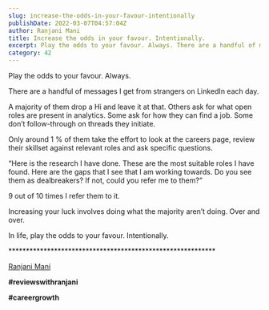 ```yaml
---
slug: increase-the-odds-in-your-favour-intentionally
publishDate: 2022-03-07T04:57:04Z
author: Ranjani Mani
title: Increase the odds in your favour. Intentionally. 
excerpt: Play the odds to your favour. Always. There are a handful of messages I get from strangers on LinkedIn each day. A majority of them drop a Hi and leave it at that. Others ask for what open roles are present in analytics. Some ask for how they can find a job. Some don’t follow-through  ... 
category: 42
---
```


Play the odds to your favour. Always.

There are a handful of messages I get from strangers on LinkedIn each day.

A majority of them drop a Hi and leave it at that. Others ask for what open roles are present in analytics. Some ask for how they can find a job. Some don’t follow-through on threads they initiate.

Only around 1 % of them take the effort to look at the careers page, review their skillset against relevant roles and ask specific questions.

“Here is the research I have done. These are the most suitable roles I have found. Here are the gaps that I see that I am working towards. Do you see them as dealbreakers? If not, could you refer me to them?”

9 out of 10 times I refer them to it.

Increasing your luck involves doing what the majority aren’t doing. Over and over.

In life, play the odds to your favour. Intentionally.

\*\*\*\*\*\*\*\*\*\*\*\*\*\*\*\*\*\*\*\*\*\*\*\*\*\*\*\*\*\*\*\*\*\*\*\*\*\*\*\*\*\*\*\*\*\*\*\*\*\*\*\*\*\*\*\*\*\*\*

[Ranjani Mani](https://www.linkedin.com/feed/#)

**#reviewswithranjani**

**#careergrowth**